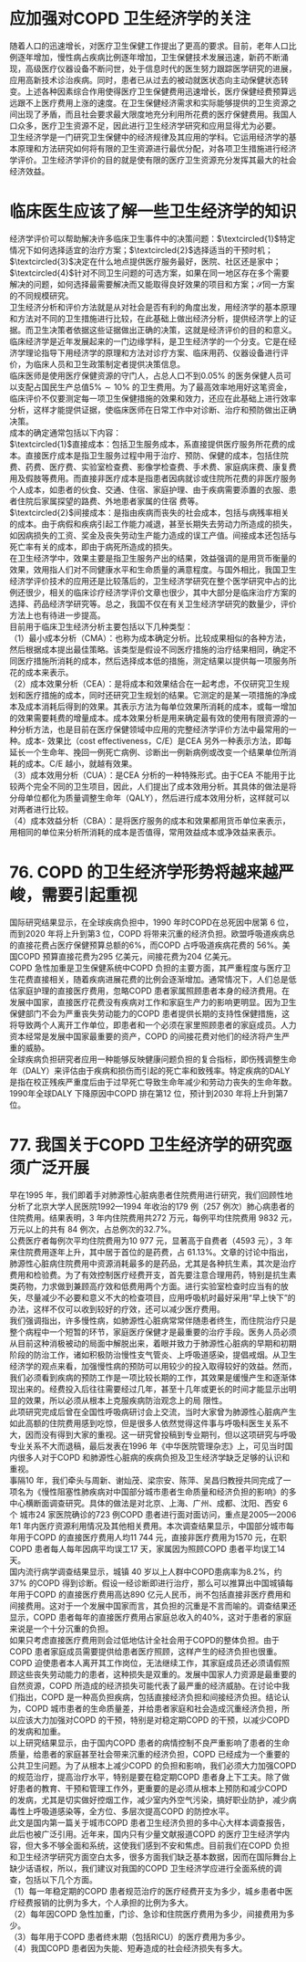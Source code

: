 # 应加强对COPD 卫生经济学的关注  
随着人口的迅速增长，对医疗卫生保健工作提出了更高的要求。目前，老年人口比例逐年增加，慢性病占疾病比例逐年增加，卫生保健技术发展迅速，新药不断涌现，高级医疗仪器设备不断问世，处于信息时代的医生努力跟踪医学研究的进展，应用高新技术诊治疾病。同时，患者已从过去的被动就医状态向主动保健状态转变。上述各种因素综合作用使得医疗卫生保健费用迅速增长，医疗保健经费预算远远跟不上医疗费用上涨的速度。在卫生保健经济需求和实际能够提供的卫生资源之间出现了矛盾，而且社会要求最大限度地充分利用所花费的医疗保健费用。我国人口众多，医疗卫生资源不足，因此进行卫生经济学研究和应用显得尤为必要。  
卫生经济学是一门研究卫生保健中的经济规律及其应用的学科。它运用经济学的基本原理和方法研究如何将有限的卫生资源进行最优分配，对各项卫生措施进行经济学评价。卫生经济学评价的目的就是使有限的医疗卫生资源充分发挥其最大的社会经济效益。  
#  临床医生应该了解一些卫生经济学的知识  
经济学评价可以帮助解决许多临床卫生事件中的决策问题：$\textcircled{1}$特定情况下如何选择适宜的治疗方案；$\textcircled{2}$选择适当的干预时机；$\textcircled{3}$决定在什么地点提供医疗服务最好，医院、社区还是家中；$\textcircled{4}$针对不同卫生问题的可选方案，如果在同一地区存在多个需要解决的问题，如何选择最需要解决而又能取得良好效果的项目和方案；$\mathcal{S}$同一方案的不同规模研究。  
卫生经济分析和评价方法就是从对社会是否有利的角度出发，用经济学的基本原理和方法对不同的卫生措施进行比较，在此基础上做出经济分析，提供经济学上的证据。而卫生决策者依据这些证据做出正确的决策，这就是经济评价的目的和意义。  
临床经济学是近年发展起来的一门边缘学科，是卫生经济学的一个分支。它是在经济学理论指导下用经济学的原理和方法对诊疗方案、临床用药、仪器设备进行评价，为临床人员和卫生政策制定者提供决策信息。  
临床医师是使用医疗保健资源的守门人，占总人口不到$0.05\%$ 的医务保健人员可以支配占国民生产总值$5\%\sim10\%$ 的卫生费用。为了最高效率地用好这笔资金，临床评价不仅要测定每一项卫生保健措施的效果和效力，还应在此基础上进行效率分析，这样才能提供证据，使临床医师在日常工作中对诊断、治疗和预防做出正确决策。  
成本的确定通常包括以下内容：  
$\textcircled{1}$直接成本：包括卫生服务成本，系直接提供医疗服务所花费的成本。直接医疗成本是指卫生服务过程中用于治疗、预防、保健的成本，包括住院费、药费、医疗费、实验室检查费、影像学检查费、手术费、家庭病床费、康复费用及假肢等费用。而直接非医疗成本是指患者因病就诊或住院所花费的非医疗服务个人成本，如患者的伙食、交通、住宿、家庭护理、由于疾病需要添置的衣服、患者住院后家属探望的路费、外地患者家属的住宿 费等。  
$\textcircled{2}$间接成本：是指由疾病而丧失的社会成本，包括与病残率相关的成本。由于病假和疾病引起工作能力减退，甚至长期失去劳动力所造成的损失，如因病损失的工资、奖金及丧失劳动生产能力造成的误工产值。间接成本还包括与死亡率有关的成本，即由于病死所造成的损失。  
在卫生经济学中，效果主要是指卫生服务产出的结果，效益强调的是用货币衡量的效果，效用指人们对不同健康水平和生命质量的满意程度。与国外相比，我国卫生经济学评价技术的应用还是比较落后的，卫生经济学研究在整个医学研究中占的比例还很少，相关的临床诊疗经济学评价文章也很少，其中大部分是临床治疗方案的选择、药品经济学研究等。总之，我国不仅在有关卫生经济学研究的数量少，评价方法上也有待进一步提高。  
目前用于临床卫生经济分析主要包括以下几种类型：  
（1）最小成本分析（CMA）：也称为成本确定分析。比较成果相似的各种方法，然后根据成本提出最佳策略。该类型是假设不同医疗措施的治疗结果相同，确定不同医疗措施所消耗的成本，然后选择成本低的措施，测定结果以提供每一项服务所花的成本来表示。  
（2）成本效果分析（CEA）：是将成本和效果结合在一起考虑，不仅研究卫生规划和医疗措施的成本，同时还研究卫生规划的结果。它测定的是某一项措施的净成本及成本消耗后得到的效果。其表示方法为每单位效果所消耗的成本，或每一增加的效果需要耗费的增量成本。成本效果分析是用来确定最有效的使用有限资源的一种分析方法，也是目前在医疗保健领域中应用的完整经济学评价方法中最常用的一种。成本- 效果比（cost effectiveness，C/E）是CEA 另外一种表示方法，即每延长一个生命年、挽回一例死亡病例、诊断出一例新病例或改变一个结果单位所消耗的成本。C/E 越小，就越有效果。  
（3）成本效用分析（CUA）：是CEA 分析的一种特殊形式。由于CEA 不能用于比较两个完全不同的卫生项目，因此，人们提出了成本效用分析。其具体的做法是将分母单位都化为质量调整生命年（QALY），然后进行成本效用分析，这样就可以对两者进行比较。  
（4）成本效益分析（CBA）：是将医疗服务的成本和效果都用货币单位来表示，用相同的单位来分析所消耗的成本是否值得，常用效益成本或净效益来表示。  
# 76. COPD 的卫生经济学形势将越来越严峻，需要引起重视  
国际研究结果显示，在全球疾病负担中，1990 年时COPD在总死因中居第 6 位，而到2020 年将上升到第3 位，COPD 将带来沉重的经济负担。欧盟呼吸道疾病总的直接花费占医疗保健预算总额的$6\%$，而COPD 占呼吸道疾病花费的 $56\%$。美国COPD 预算直接花费为295 亿美元，间接花费为204 亿美元。  
COPD 急性加重是卫生保健系统中COPD 负担的主要方面，其严重程度与医疗卫生花费直接相关，随着疾病进展花费的比例会逐渐增加。通常情况下，人们总是低估家庭护理的直接医疗费用，忽略COPD 患者家属照顾患者本身的经济费用。在发展中国家，直接医疗花费没有疾病对工作和家庭生产力的影响更明显。因为卫生保健部门不会为严重丧失劳动能力的COPD 患者提供长期的支持性保健措施，这将导致两个人离开工作单位，即患者和一个必须在家里照顾患者的家庭成员。人力资本经常是发展中国家最重要的资产，COPD 的间接花费对他们的经济将产生严重的威胁。  
全球疾病负担研究者应用一种能够反映健康问题负担的复合指标，即伤残调整生命年（DALY）来评估由于疾病和损伤而引起的死亡率和致残率。特定疾病的DALY 是指在校正残疾严重度后由于过早死亡导致生命年减少和劳动力丧失的生命年数。1990年全球DALY 下降原因中COPD 排在第12 位，预计到2030 年将上升到第7 位。  
# 77. 我国关于COPD 卫生经济学的研究亟须广泛开展  
早在1995 年，我们即着手对肺源性心脏病患者住院费用进行研究，我们回顾性地分析了北京大学人民医院1992—1994 年收治的179 例（257 例次）肺心病患者的住院费用。结果表明，3 年内住院费用共272 万元，每例平均住院费用 9832 元，万元以上的共有 84 例次，占总例次的$32.7\%$。  
公费医疗者每例次平均住院费用为10 977 元，显著高于自费者（4593 元），3 年来住院费用逐年上升，其中居于首位的是药费，占 $61.13\%$。文章的讨论中指出，肺源性心脏病住院费用中资源消耗最多的是药品，尤其是各种抗生素，其次是治疗费用和检验费。为了有效控制医疗经费开支，首先要注意合理用药，特别是抗生素类药物，力求做到兼顾高疗效和低费用两个方面。进行实验室检查时应当有的放矢，尽量减少不必要和意义不大的检查项目，应用呼吸机时最好采用“早上快下”的办法，这样不仅可以收到较好的疗效，还可以减少医疗费用。  
我们强调指出，许多慢性病，如肺源性心脏病常常伴随患者终生，而住院治疗只是整个病程中一个短暂的环节，家庭医疗保健才是最重要的治疗手段。医务人员必须从目前这种消极被动的局面中解脱出来，着眼并致力于肺源性心脏病的早期和初期阶段的防治工作，诸如积极防治慢性支气管炎、上呼吸道感染，提倡戒烟。从卫生经济学的观点来看，加强慢性病的预防可以用较少的投入取得较好的效益。然而，我们必须看到疾病的预防工作是一项比较长期的工作，其效果是缓慢产生和逐渐体现出来的。经费投入后往往需要经过几年，甚至十几年或更长的时间才能显示出明显的效果，所以必须从根本上克服疾病防治观念上的局 限性。  
此项研究完成后曾在全国性呼吸病研讨会上交流，当时大家曾为肺源性心脏病产生如此高额的住院费用感到吃惊，但是很多人依然觉得这件事与呼吸科医生关系不大，因而没有得到大家的重视。这一研究曾投稿到专业期刊，但以这项研究与呼吸专业关系不大而退稿，最后发表在1996 年《中华医院管理杂志》上，可见当时国内很多人对于COPD 和肺源性心脏病的疾病负担及卫生经济学缺乏足够的认识和重视。  
事隔10 年，我们牵头与周新、谢灿茂、梁宗安、陈萍、吴昌归教授共同完成了一项名为《慢性阻塞性肺疾病对中国部分城市患者生命质量和经济负担的影响》的多中心横断面调查研究。具体的做法是对北京、上海、广州、成都、沈阳、西安 6  个 城市24 家医院确诊的723 例COPD 患者进行面对面访问，重点是2005—2006 年1 年内医疗资源利用情况及其他相关费用。本次调查结果显示，中国部分城市每年用于COPD 的直接医疗费用人均11 744 元，直接非医疗费用为1570 元，在职COPD 患者每人每年因病平均误工17 天，家属因为照顾COPD 患者平均误工14 天。  
国内流行病学调查结果显示，城镇 40 岁以上人群中COPD患病率为$8.2\%$，约$37\%$ 的COPD 得到诊断。假设一经诊断即进行治疗，那么可以推算出中国城镇每年用于COPD 的直接医疗费用高达890 亿元人民币，尚不包括直接非医疗费用和间接费用。这对于一个发展中国家而言，其负担的沉重是不言而喻的。调查结果还显示，COPD 患者每年的直接医疗费用占家庭总收入的$40\%$，这对于患者的家庭来说是一个十分沉重的负担。  
如果只考虑直接医疗费用则会过低地估计全社会用于COPD的整体负担。由于COPD 患者家庭成员需要提供给患者医疗照顾，这样产生的经济负担也很重。COPD 迫使患者本人离开其工作岗位，无法继续工作，其家庭成员还必须请假照顾这些丧失劳动能力的患者，这种损失是双重的。发展中国家人力资源是最重要的自然资源，COPD 所造成的经济损失可能代表了最严重的经济威胁。在讨论中我们指出，COPD 是一种高负担疾病，包括直接经济负担和间接经济负担。结论认为，COPD 城市患者的生命质量差，并给患者家庭和社会造成沉重经济负担，所以应该大力加强对COPD 的干预，特别是对稳定期COPD 的干预，以减少COPD 的发病和加重。  
以上研究结果显示，由于国内COPD 患者的病情控制不良严重影响了患者的生命质量，给患者的家庭甚至社会带来沉重的经济负担，COPD 已经成为一个重要的公共卫生问题。为了从根本上减少COPD 的负担和影响，我们必须大力加强COPD 的规范治疗，提高治疗水平，特别是要在稳定期COPD 患者身上下工夫。除了做好患者的教育、干预和管理工作外，更重要的是必须从根本上预防和减少COPD 的发病，尤其是切实做好控烟工作，减少室内外空气污染，搞好职业防护，减少病毒性上呼吸道感染等，全方位、多层次提高COPD 的防控水平。  
此文是国内第一篇关于城市COPD 患者卫生经济负担的多中心大样本调查报告，此后也被广泛引用。近年来，国内只有少量文献报道COPD 的医疗卫生经济学内容，但大多不够全面和系统，这使我们感到不安和焦虑。目前我们在COPD 负担和卫生经济学研究方面空白太多，很多方面我们缺乏基本数据，因而在国际舞台上缺少话语权，所以，我们建议对我国的COPD 卫生经济学应进行全面系统的调查，包括以下几个方面。  
（1）每一年稳定期的COPD 患者规范治疗的医疗经费开支为多少，城乡患者中医疗经费报销的比例为多大，个人承担的比例为多大。  
（2）每年因COPD 急性加重，门诊、急诊和住院医疗费用为多少，间接费用为多少。  
（3）每年用于COPD 患者终末期（包括RICU）的医疗费用为多少。  
（4）我国COPD 患者因为失能、短寿造成的社会经济损失有多大。  

